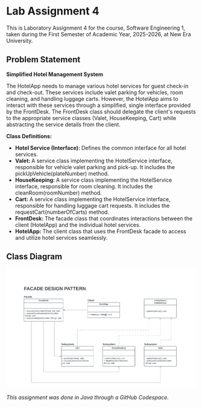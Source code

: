 # Lab Assignment 4
This is Laboratory Assignment 4 for the course, Software Engineering 1, taken during the First Semester of Academic Year, 2025-2026, at New Era University.

## Problem Statement
**Simplified Hotel Management System**
<p>The HotelApp needs to manage various hotel services for guest check-in and check-out. These services include valet parking for vehicles, room cleaning, and handling luggage carts. However, the HotelApp aims to interact with these services through a simplified, single interface provided by the FrontDesk. The FrontDesk class should delegate the client's requests to the appropriate service classes (Valet, HouseKeeping, Cart) while abstracting the service details from the client.</p>

**Class Definitions:**
<ul>
  <li><b>Hotel Service (Interface): </b>Defines the common interface for all hotel services.</li>
  <li><b>Valet: </b>A service class implementing the HotelService interface, responsible for vehicle valet parking and pick-up. It includes the pickUpVehicle(plateNumber) method.</li>
  <li><b>HouseKeeping: </b>A service class implementing the HotelService interface, responsible for room cleaning. It includes the cleanRoom(roomNumber) method.</li>
  <li><b>Cart: </b>A service class implementing the HotelService interface, responsible for handling luggage cart requests. It includes the requestCart(numberOfCarts) method.</li>
  <li><b>FrontDesk: </b>The facade class that coordinates interactions between the client (HotelApp) and the individual hotel services.</li>
  <li><b>HotelApp: </b>The client class that uses the FrontDesk facade to access and utilize hotel services seamlessly.</li>
</ul>

## Class Diagram
![Class Diagram](ClassDiagram.png)

*This assignment was done in Java through a GitHub Codespace.*
